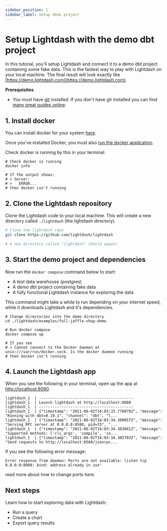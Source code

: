 ```yaml
---
sidebar_position: 1
sidebar_label: Setup demo project
---
```


# Setup Lightdash with the demo dbt project

In this tutorial, you'll setup Lightdash and connect it to a demo dbt project containing some fake data.
This is the fastest way to play with Lightdash on your local machine. The final result will look exactly like
[https://demo.lightdash.com](https://demo.lightdash.com).

**Prerequisites**
* You must have [git](https://git-scm.com) installed. If you don't have git installed you can find [many great guides online](https://www.linode.com/docs/guides/how-to-install-git-on-linux-mac-and-windows/).

## 1. Install docker

You can install docker for your system [here](https://docs.docker.com/get-docker/).

Once you've installed Docker, you must also [run the docker application](https://docs.docker.com/get-docker/).

Check docker is running by this in your terminal:

```shell
# Check docker is running
docker info

# If the output shows:
# > Server: 
# >   ERROR...
# then docker isn't running
```

## 2. Clone the Lightdash repository

Clone the Lightdash code to your local machine. This will create a new directory called `./lightdash` (the lightdash directory).

```bash
# Clone the lightdash repo
git clone https://github.com/lightdash/lightdash

# A new directory called "lightdash" should appear
```

## 3. Start the demo project and dependencies

Now run the `docker compose` command below to start:
* A test data warehouse (postgres)
* A demo dbt project containing fake data
* A fully functional Lightdash instance for exploring the data

This command might take a while to run depending on your internet speed, while it downloads Lightdash and it's dependencies.

```shell
# Change directories into the demo directory
cd ./lightdash/examples/full-jaffle-shop-demo

# Run docker compose
docker compose up

# If you see
# > Cannot connect to the Docker daemon at unix:///var/run/docker.sock. Is the docker daemon running
# then docker isn't running
```

## 4. Launch the Lightdash app

When you see the following in your terminal, open up the app at [http://localhost:8080](http://localhost:8080).

```text
lightdash_1  | ------------------------------------------
lightdash_1  | Launch lightdash at http://localhost:8080
lightdash_1  | ------------------------------------------
lightdash_1  | {"timestamp": "2021-06-02T16:03:33.770878Z", "message": "Running with dbt=0.19.1", "channel": "dbt", "l...
lightdash_1  | {"timestamp": "2021-06-02T16:03:34.300057Z", "message": "Serving RPC server at 0.0.0.0:8580, pid=35", "...
lightdash_1  | {"timestamp": "2021-06-02T16:03:34.303841Z", "message": "Supported methods: ['cli_args', 'compile', 'co...
lightdash_1  | {"timestamp": "2021-06-02T16:03:34.305703Z", "message": "Send requests to http://localhost:8580/jsonrpc...
```


If you see the following error message:
```text
Error response from daemon: Ports are not available: listen tcp 0.0.0.0:8080: bind: address already in use"
```

read more about how to change ports here.


## Next steps

Learn how to start exploring data with Lightdash:
* Run a query
* Create a chart
* Export query results